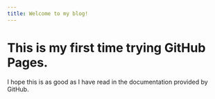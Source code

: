 ```yaml
---
title: Welcome to my blog!
---
```

# This is my first time trying GitHub Pages.
<p> I hope this is as good as I have read in the documentation provided by GitHub.</p>
